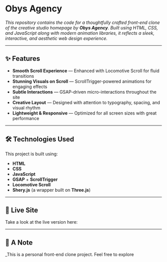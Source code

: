 # Obys Agency

_This repository contains the code for a thoughtfully crafted front-end clone of the creative studio homepage by **Obys Agency**. Built using HTML, CSS, and JavaScript along with modern animation libraries, it reflects a sleek, interactive, and aesthetic web design experience._

---

## ✨ Features

- **Smooth Scroll Experience** — Enhanced with Locomotive Scroll for fluid transitions  
- **Stunning Visuals on Scroll** — ScrollTrigger-powered animations for engaging effects  
- **Subtle Interactions** — GSAP-driven micro-interactions throughout the site  
- **Creative Layout** — Designed with attention to typography, spacing, and visual rhythm  
- **Lightweight & Responsive** — Optimized for all screen sizes with great performance  

---

## 🛠 Technologies Used

This project is built using:

- **HTML**
- **CSS**
- **JavaScript**
- **GSAP** + **ScrollTrigger**
- **Locomotive Scroll**
- **Shery.js** (a wrapper built on **Three.js**)

---

## 🔗 Live Site

Take a look at the live version here:  


---

## 📝 A Note

_This is a personal front-end clone project. Feel free to explore
